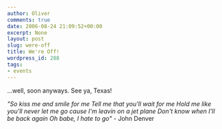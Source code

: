 ```yaml
---
author: Oliver
comments: true
date: 2006-08-24 21:09:52+00:00
excerpt: None
layout: post
slug: were-off
title: We're Off!
wordpress_id: 288
tags:
- events
---
```


...well, soon anyways.  See ya, Texas!

<i>"So kiss me and smile for me
Tell me that you'll wait for me
Hold me like you'll never let me go
cause I'm leavin on a jet plane
Don't know when I'll be back again
Oh babe, I hate to go"</i> - John Denver